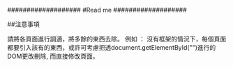 ###################
#Read me
###################

##注意事項

請將各頁面進行調適，將多餘的東西去除。
例如 ：  沒有框架的情況下，每個頁面都要引入該有的東西，或許可考慮把透document.getElementById("")進行的DOM更改刪除,
而直接修改頁面。